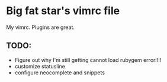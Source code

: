 # Big fat star's vimrc file

My vimrc. Plugins are great.

## TODO:

* Figure out why I'm still getting cannot load rubygem error!!!!
* customize statusline
* configure neocomplete and snippets
